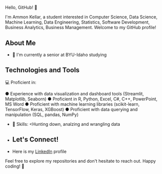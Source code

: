 # <Ammon Kellar>

Hello, GitHub! 👋

I'm Ammon Kellar, a student interested in Computer Science, Data Science, Machine Learning, Data Engineering, Statistics, Software Development, Business Analytics, Business Management. Welcome to my GitHub profile!

## About Me

- 🌱 I'm currently a senior at BYU-Idaho studying <Data Science>

## Technologies and Tools
💻 Proficient in:

●	Experience with data visualization and dashboard tools (Streamlit, Matplotlib, Seaborn)
●	Proficient in R, Python, Excel, C#, C++, PowerPoint, MS Word
●	Proficient with machine learning libraries (scikit-learn, TensorFlow, Keras, XGBoost)
●	Proficient with data querying and manipulation (SQL, pandas, NumPy)
- 🚀 Skills: <Hunting down, analzing and wrangling data


- ## Let's Connect!

- Here is my [LinkedIn](www.linkedin.com/in/ammon-kellar-583a2725a) profile

Feel free to explore my repositories and don't hesitate to reach out. Happy coding! 🚀
